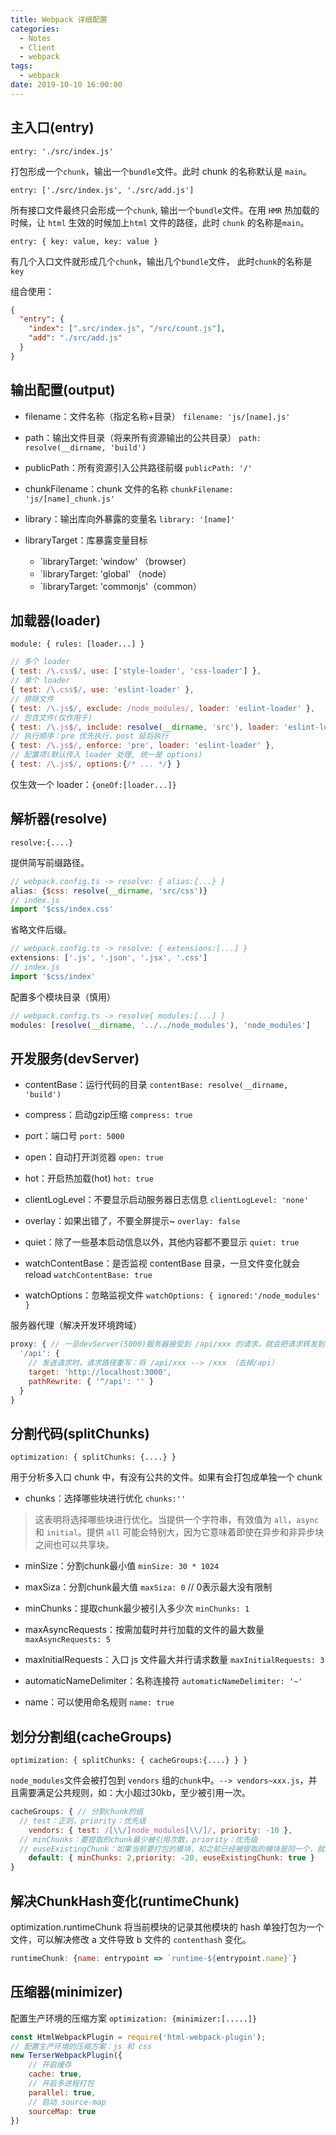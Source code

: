```yaml
---
title: Webpack 详细配置
categories:
  - Notes
  - Client
  - webpack
tags: 
  - webpack
date: 2019-10-10 16:00:00
---
```


## 主入口(entry)

`entry: './src/index.js'`

打包形成一个`chunk`，输出一个`bundle`文件。此时 chunk 的名称默认是 `main`。

`entry: ['./src/index.js', './src/add.js']`

所有接口文件最终只会形成一个`chunk`, 输出一个`bundle`文件。在用 `HMR` 热加载的时候，让 `html` 生效的时候加上`html` 文件的路径，此时 `chunk` 的名称是`main`。

`entry: { key: value, key: value }`

有几个入口文件就形成几个`chunk`，输出几个`bundle`文件， 此时`chunk`的名称是 `key`

<!-- more -->

组合使用：
~~~json
{
  "entry": {
    "index": [".src/index.js", "/src/count.js"],
    "add": "./src/add.js"
  }
}
~~~

## 输出配置(output)

- filename：文件名称（指定名称+目录）
 `filename: 'js/[name].js'`

- path：输出文件目录（将来所有资源输出的公共目录）
`path: resolve(__dirname, 'build')`

- publicPath：所有资源引入公共路径前缀
 `publicPath: '/'`

- chunkFilename：chunk 文件的名称
 `chunkFilename: 'js/[name]_chunk.js'`

- library：输出库向外暴露的变量名
 `library: '[name]'`

- libraryTarget：库暴露变量目标
  - `libraryTarget: 'window'  （browser）
  - `libraryTarget: 'global'  （node）
  - `libraryTarget: 'commonjs'（common）

## 加载器(loader)

`module: { rules: [loader...] }`

~~~javascript
// 多个 loader
{ test: /\.css$/, use: ['style-loader', 'css-loader'] },
// 单个 loader
{ test: /\.css$/, use: 'eslint-loader' },
// 排除文件
{ test: /\.js$/, exclude: /node_modules/, loader: 'eslint-loader' },
// 包含文件(仅作用于)
{ test: /\.js$/, include: resolve(__dirname, 'src'), loader: 'eslint-loader' },
// 执行顺序：pre 优先执行，post 延后执行
{ test: /\.js$/, enforce: 'pre', loader: 'eslint-loader' },
// 配置项(默认传入 loader 处理, 统一是 options)
{ test: /\.js$/, options:{/* ... */} }
~~~

仅生效一个 loader：`{oneOf:[loader...]}`

## 解析器(resolve)

`resolve:{....}`

提供简写前缀路径。

~~~javascript
// webpack.config.ts -> resolve: { alias:{...} }
alias: {$css: resolve(__dirname, 'src/css')}
// index.js
import '$css/index.css'
~~~

省略文件后缀。

~~~javascript
// webpack.config.ts -> resolve: { extensions:[...] }
extensions: ['.js', '.json', '.jsx', '.css']
// index.js
import '$css/index'
~~~

配置多个模块目录（慎用）

~~~javascript
// webpack.config.ts -> resolve{ modules:[...] }
modules: [resolve(__dirname, '../../node_modules'), 'node_modules']
~~~

## 开发服务(devServer)

- contentBase：运行代码的目录
`contentBase: resolve(__dirname, 'build')`

- compress：启动gzip压缩
`compress: true`

- port：端口号
`port: 5000`

- open：自动打开浏览器
`open: true`

- hot：开启热加载(hot)
`hot: true`

- clientLogLevel：不要显示启动服务器日志信息
`clientLogLevel: 'none'`

- overlay：如果出错了，不要全屏提示~
`overlay: false`

- quiet：除了一些基本启动信息以外，其他内容都不要显示
`quiet: true`

- watchContentBase：是否监视 contentBase 目录，一旦文件变化就会 reload
`watchContentBase: true`

- watchOptions：忽略监视文件
`watchOptions: { ignored:'/node_modules' }`

服务器代理（解决开发环境跨域）

~~~javascript
proxy: { // 一旦devServer(5000)服务器接受到 /api/xxx 的请求，就会把请求转发到另外一个服务器(3000)
  '/api': {
    // 发送请求时，请求路径重写：将 /api/xxx --> /xxx （去掉/api）
    target: 'http://localhost:3000',
    pathRewrite: { '^/api': '' }
  }
}
~~~

## 分割代码(splitChunks)

`optimization: { splitChunks: {....} }`

用于分析多入口 chunk 中，有没有公共的文件。如果有会打包成单独一个 chunk

- chunks：选择哪些块进行优化
`chunks:''`

> 这表明将选择哪些块进行优化。当提供一个字符串，有效值为 `all`，`async` 和 `initial`。提供 `all` 可能会特别大，因为它意味着即使在异步和非异步块之间也可以共享块。

- minSize：分割chunk最小值
`minSize: 30 * 1024`

- maxSiza：分割chunk最大值
`maxSiza: 0` // 0表示最大没有限制

- minChunks：提取chunk最少被引入多少次
`minChunks: 1`

- maxAsyncRequests：按需加载时并行加载的文件的最大数量
`maxAsyncRequests: 5`

- maxInitialRequests：入口 js 文件最大并行请求数量
`maxInitialRequests: 3`

- automaticNameDelimiter：名称连接符
`automaticNameDelimiter: '~'`

- name：可以使用命名规则
`name: true`



## 划分分割组(cacheGroups)

`optimization: { splitChunks: { cacheGroups:{....} } }`

`node_modules`文件会被打包到 `vendors` 组的`chunk`中。`--> vendors~xxx.js`，并且需要满足公共规则，如：大小超过30kb，至少被引用一次。

~~~javascript
cacheGroups: { // 分割chunk的组
  // test：正则，priority：优先级
	vendors: { test: /[\\/]node_modules[\\/]/, priority: -10 },
  // minChunks：要提取的chunk最少被引用次数，priority：优先级
  // euseExistingChunk：如果当前要打包的模块，和之前已经被提取的模块是同一个，就会复用，而不是重新打包模块
	default: { minChunks: 2,priority: -20, euseExistingChunk: true } 
}
~~~

## 解决ChunkHash变化(runtimeChunk)

optimization.runtimeChunk 将当前模块的记录其他模块的 hash 单独打包为一个文件，可以解决修改 a 文件导致 b 文件的 `contenthash` 变化。

~~~javascript
runtimeChunk: {name: entrypoint => `runtime-${entrypoint.name}`}
~~~

## 压缩器(minimizer)

配置生产环境的压缩方案 `optimization: {minimizer:[.....]}`

~~~javascript
const HtmlWebpackPlugin = require('html-webpack-plugin');
// 配置生产环境的压缩方案：js 和 css
new TerserWebpackPlugin({
	// 开启缓存
	cache: true,
	// 开启多进程打包
	parallel: true,
	// 启动 source-map
	sourceMap: true
})
~~~
